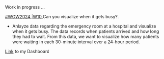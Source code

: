 Work in progress ... 

[#WOW2024 |W10 ](https://workout-wednesday.com/2024w10tab/) Can you visualize when it gets busy?.

* Anlayze data regarding the emergency room at a hospital and visualize when it gets busy.
The data records when patients arrived and how long they had to wait. From this data, we want to visualize how many patients were waiting in each 30-minute interval over a 24-hour period.


[Link](https://public.tableau.com/app/profile/amira.salama/viz/WOW2024W10Canyouvisualizewhenitgetsbusy_17114888554700/WOW2024W10) to my Dashboard

